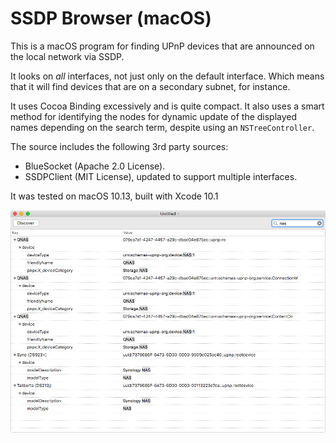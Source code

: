 # SSDP Browser (macOS)

This is a macOS program for finding UPnP devices that are announced on the local network via SSDP.

It looks on *all* interfaces, not just only on the default interface. Which means that it will find devices that are on a secondary subnet, for instance.

It uses Cocoa Binding excessively and is quite compact. It also uses a smart method for identifying the nodes for dynamic update of the displayed names depending on the search term, despite using an `NSTreeController`.

The source includes the following 3rd party sources:

- BlueSocket (Apache 2.0 License).
- SSDPClient (MIT License), updated to support multiple interfaces.

It was tested on macOS 10.13, built with Xcode 10.1

![Main Window with Search exampled](Docs/MainWindow.png)
